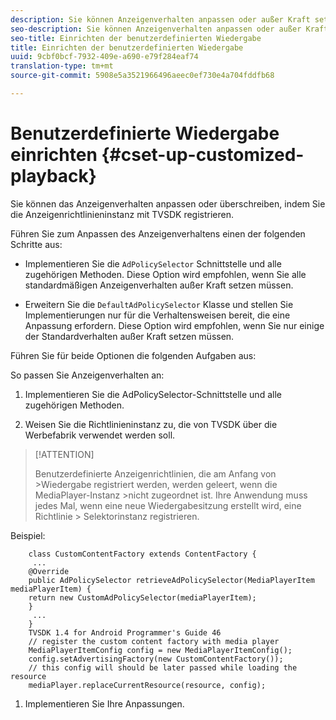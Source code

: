 ```yaml
---
description: Sie können Anzeigenverhalten anpassen oder außer Kraft setzen.
seo-description: Sie können Anzeigenverhalten anpassen oder außer Kraft setzen.
seo-title: Einrichten der benutzerdefinierten Wiedergabe
title: Einrichten der benutzerdefinierten Wiedergabe
uuid: 9cbf0bcf-7932-409e-a690-e79f284eaf74
translation-type: tm+mt
source-git-commit: 5908e5a3521966496aeec0ef730e4a704fddfb68

---
```



# Benutzerdefinierte Wiedergabe einrichten {#cset-up-customized-playback}

Sie können das Anzeigenverhalten anpassen oder überschreiben, indem Sie die Anzeigenrichtlinieninstanz mit TVSDK registrieren.

Führen Sie zum Anpassen des Anzeigenverhaltens einen der folgenden Schritte aus:

* Implementieren Sie die `AdPolicySelector` Schnittstelle und alle zugehörigen Methoden.
Diese Option wird empfohlen, wenn Sie alle standardmäßigen Anzeigenverhalten außer Kraft setzen müssen.

* Erweitern Sie die `DefaultAdPolicySelector` Klasse und stellen Sie Implementierungen nur für die Verhaltensweisen bereit, die eine Anpassung erfordern.
Diese Option wird empfohlen, wenn Sie nur einige der Standardverhalten außer Kraft setzen müssen.

Führen Sie für beide Optionen die folgenden Aufgaben aus:

So passen Sie Anzeigenverhalten an:

1. Implementieren Sie die AdPolicySelector-Schnittstelle und alle zugehörigen Methoden.

1. Weisen Sie die Richtlinieninstanz zu, die von TVSDK über die Werbefabrik verwendet werden soll.

>[!ATTENTION]
>
>Benutzerdefinierte Anzeigenrichtlinien, die am Anfang von >Wiedergabe registriert werden, werden geleert, wenn die MediaPlayer-Instanz >nicht zugeordnet ist. Ihre Anwendung muss jedes Mal, wenn eine neue Wiedergabesitzung erstellt wird, eine Richtlinie > Selektorinstanz registrieren.

Beispiel:

```
    class CustomContentFactory extends ContentFactory {
     ...
    @Override
    public AdPolicySelector retrieveAdPolicySelector(MediaPlayerItem mediaPlayerItem) {
    return new CustomAdPolicySelector(mediaPlayerItem);
    }
     ...
    }
    TVSDK 1.4 for Android Programmer's Guide 46
    // register the custom content factory with media player
    MediaPlayerItemConfig config = new MediaPlayerItemConfig();
    config.setAdvertisingFactory(new CustomContentFactory());
    // this config will should be later passed while loading the resource
    mediaPlayer.replaceCurrentResource(resource, config);
```

1. Implementieren Sie Ihre Anpassungen.